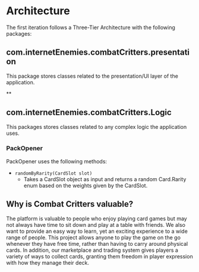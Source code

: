# Architecture 

The first iteration follows a Three-Tier Architecture with the following packages:

## com.internetEnemies.combatCritters.presentation

This package stores classes related to the presentation/UI layer of the application.

**




## com.internetEnemies.combatCritters.Logic

This packages stores classes related to any complex logic the application uses.

### **PackOpener**
PackOpener uses the following methods:
- `randomByRarity(CardSlot slot)`
    * Takes a CardSlot object as input and returns a random Card.Rarity enum based on the weights given by the CardSlot.

## Why is Combat Critters valuable?

The platform is valuable to people who enjoy playing card games but may not always have time to sit down and play at a table with friends. We also want to provide an easy way to learn, yet an exciting experience to a wide range of people. This project allows anyone to play the game on the go whenever they have free time, rather than having to carry around physical cards. In addition, our marketplace and trading system gives players a variety of ways to collect cards, granting them freedom in player expression with how they manage their deck.


